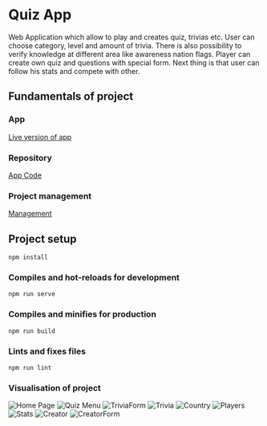 # Quiz App

Web Application which allow to play and creates quiz, trivias etc.
User can choose category, level and amount of trivia.
There is also possibility to verify knowledge at different area like awareness nation flags.
Player can create own quiz and questions with special form.
Next thing is that user can follow his stats and compete with other.

## Fundamentals of project

### App
[Live version of app](https://confident-hodgkin-73ff57.netlify.app/)

### Repository
[App Code](https://github.com/GutMat/QuizApp)

### Project management
[Management](https://github.com/GutMat/QuizApp/projects/1)

## Project setup
```
npm install
```

### Compiles and hot-reloads for development
```
npm run serve
```

### Compiles and minifies for production
```
npm run build
```

### Lints and fixes files
```
npm run lint
```
### Visualisation of project
![Home Page](/AppSS/Home.png)
![Quiz Menu](/AppSS/QuizMenu.png)
![TriviaForm](/AppSS/TriviaForm.png)
![Trivia](/AppSS/Trivia.png)
![Country](/AppSS/CountryQuiz.png)
![Players](/AppSS/Players.png)
![Stats](/AppSS/Stats.png)
![Creator](/AppSS/Creator.png)
![CreatorForm](/AppSS/CreatorForm.png)



